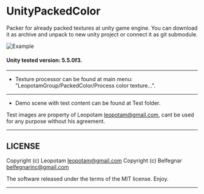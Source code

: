 # UnityPackedColor

Packer for already packed textures at unity game engine. You can download it
as archive and unpack to new unity project or connect it as git submodule.

![Example](https://habrastorage.org/files/5c7/5dd/c41/5c75ddc4127b4531bcf679867f5cc5fd.jpg)


#### Unity tested version: 5.5.0f3.

----------------------------------------------------------------------------

* Texture processor  can be found at main menu: "LeopotamGroup/PackedColor/Process color texture...".

----------------------------------------------------------------------------

* Demo scene with test content can be found at Test folder.

Test images are property of Leopotam <leopotam@gmail.com>, cant be used for any purpose without his agreement.

----------------------------------------------------------------------------

## LICENSE

Copyright (c) Leopotam <leopotam@gmail.com>
Copyright (c) Belfegnar <belfegnarinc@gmail.com>

The software released under the terms of the MIT license. Enjoy.

----------------------------------------------------------------------------
